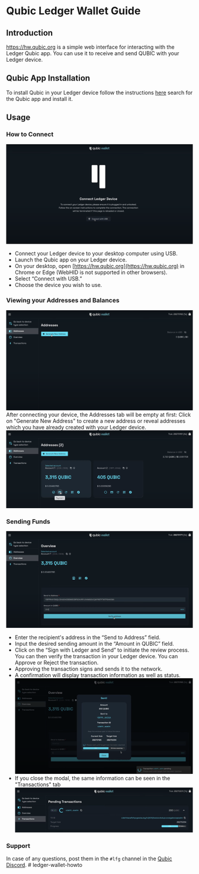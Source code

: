# Qubic Ledger Wallet Guide
## Introduction
https://hw.qubic.org is a simple web interface for interacting with the Ledger Qubic app. You can use it to receive and send QUBIC with your Ledger device.
## Qubic App Installation
To install Qubic in your Ledger device follow the instructions [here](https://support.ledger.com/article/4404382258961-zd) search for the Qubic app and install it.
## Usage
### How to Connect
![enter image description here](images/001%20Start.png)
- Connect your Ledger device to your desktop computer using USB.
- Launch the Qubic app on your Ledger device.
- On your desktop, open [https://hw.qubic.org](https://hw.qubic.org) in Chrome or Edge (WebHID is not supported in other browsers).
- Select “Connect with USB.”
- Choose the device you wish to use. 
### Viewing your Addresses and Balances
![enter image description here](images/002_Generate_Address.png)
After connecting your device, the Addresses tab will be empty at first: Click on "Generate New Address" to create a new address or reveal addresses which you have already created with your Ledger device.
![enter image description here](images/003_Make_Payment.png)

### Sending Funds
![enter image description here](images/004_EnterPayment%20Details.png)
- Enter the recipient's address in the “Send to Address” field. 
- Input the desired sending amount in the “Amount in QUBIC” field.
- Click on the “Sign with Ledger and Send” to initiate the review process. You can then verify the transaction in your Ledger device. You can Approve or Reject the transaction.
- Approving the transaction signs and sends it to the network.
- A confirmation will display transaction information as well as status.
![enter image description here](images/005_TX_Status_Modal.png)
- If you close the modal, the same information can be seen in the "Transactions" tab
![enter image description here](images/006_TX_Status_Screen.png)

### Support
In case of any questions, post them in the `#lfg` channel in the [Qubic Discord](http://discord.gg/qubic). # ledger-wallet-howto